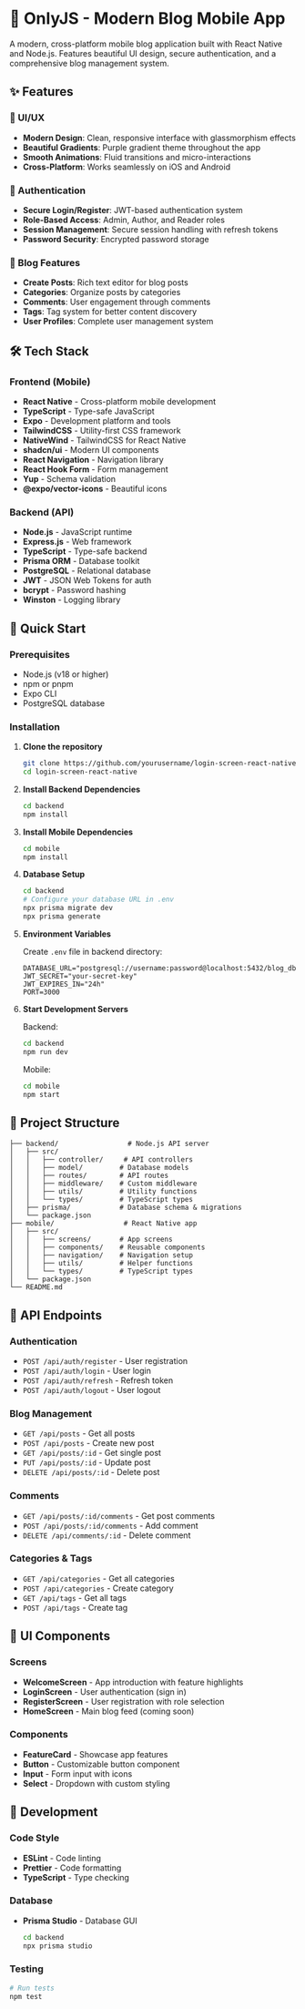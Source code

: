 # 📱 OnlyJS - Modern Blog Mobile App

A modern, cross-platform mobile blog application built with React Native and Node.js. Features beautiful UI design, secure authentication, and a comprehensive blog management system.

## ✨ Features

### 🎨 UI/UX
- **Modern Design**: Clean, responsive interface with glassmorphism effects
- **Beautiful Gradients**: Purple gradient theme throughout the app
- **Smooth Animations**: Fluid transitions and micro-interactions
- **Cross-Platform**: Works seamlessly on iOS and Android

### 🔐 Authentication
- **Secure Login/Register**: JWT-based authentication system
- **Role-Based Access**: Admin, Author, and Reader roles
- **Session Management**: Secure session handling with refresh tokens
- **Password Security**: Encrypted password storage

### 📝 Blog Features
- **Create Posts**: Rich text editor for blog posts
- **Categories**: Organize posts by categories
- **Comments**: User engagement through comments
- **Tags**: Tag system for better content discovery
- **User Profiles**: Complete user management system

## 🛠️ Tech Stack

### Frontend (Mobile)
- **React Native** - Cross-platform mobile development
- **TypeScript** - Type-safe JavaScript
- **Expo** - Development platform and tools
- **TailwindCSS** - Utility-first CSS framework
- **NativeWind** - TailwindCSS for React Native
- **shadcn/ui** - Modern UI components
- **React Navigation** - Navigation library
- **React Hook Form** - Form management
- **Yup** - Schema validation
- **@expo/vector-icons** - Beautiful icons

### Backend (API)
- **Node.js** - JavaScript runtime
- **Express.js** - Web framework
- **TypeScript** - Type-safe backend
- **Prisma ORM** - Database toolkit
- **PostgreSQL** - Relational database
- **JWT** - JSON Web Tokens for auth
- **bcrypt** - Password hashing
- **Winston** - Logging library

## 🚀 Quick Start

### Prerequisites
- Node.js (v18 or higher)
- npm or pnpm
- Expo CLI
- PostgreSQL database

### Installation

1. **Clone the repository**
   ```bash
   git clone https://github.com/yourusername/login-screen-react-native.git
   cd login-screen-react-native
   ```

2. **Install Backend Dependencies**
   ```bash
   cd backend
   npm install
   ```

3. **Install Mobile Dependencies**
   ```bash
   cd mobile
   npm install
   ```

4. **Database Setup**
   ```bash
   cd backend
   # Configure your database URL in .env
   npx prisma migrate dev
   npx prisma generate
   ```

5. **Environment Variables**
   
   Create `.env` file in backend directory:
   ```env
   DATABASE_URL="postgresql://username:password@localhost:5432/blog_db"
   JWT_SECRET="your-secret-key"
   JWT_EXPIRES_IN="24h"
   PORT=3000
   ```

6. **Start Development Servers**
   
   Backend:
   ```bash
   cd backend
   npm run dev
   ```
   
   Mobile:
   ```bash
   cd mobile
   npm start
   ```

## 📁 Project Structure

```
├── backend/                 # Node.js API server
│   ├── src/
│   │   ├── controller/     # API controllers
│   │   ├── model/         # Database models
│   │   ├── routes/        # API routes
│   │   ├── middleware/    # Custom middleware
│   │   ├── utils/         # Utility functions
│   │   └── types/         # TypeScript types
│   ├── prisma/            # Database schema & migrations
│   └── package.json
├── mobile/                 # React Native app
│   ├── src/
│   │   ├── screens/       # App screens
│   │   ├── components/    # Reusable components
│   │   ├── navigation/    # Navigation setup
│   │   ├── utils/         # Helper functions
│   │   └── types/         # TypeScript types
│   └── package.json
└── README.md
```

## 🎯 API Endpoints

### Authentication
- `POST /api/auth/register` - User registration
- `POST /api/auth/login` - User login
- `POST /api/auth/refresh` - Refresh token
- `POST /api/auth/logout` - User logout

### Blog Management
- `GET /api/posts` - Get all posts
- `POST /api/posts` - Create new post
- `GET /api/posts/:id` - Get single post
- `PUT /api/posts/:id` - Update post
- `DELETE /api/posts/:id` - Delete post

### Comments
- `GET /api/posts/:id/comments` - Get post comments
- `POST /api/posts/:id/comments` - Add comment
- `DELETE /api/comments/:id` - Delete comment

### Categories & Tags
- `GET /api/categories` - Get all categories
- `POST /api/categories` - Create category
- `GET /api/tags` - Get all tags
- `POST /api/tags` - Create tag

## 🎨 UI Components

### Screens
- **WelcomeScreen** - App introduction with feature highlights
- **LoginScreen** - User authentication (sign in)
- **RegisterScreen** - User registration with role selection
- **HomeScreen** - Main blog feed (coming soon)

### Components
- **FeatureCard** - Showcase app features
- **Button** - Customizable button component
- **Input** - Form input with icons
- **Select** - Dropdown with custom styling

## 🔧 Development

### Code Style
- **ESLint** - Code linting
- **Prettier** - Code formatting
- **TypeScript** - Type checking

### Database
- **Prisma Studio** - Database GUI
  ```bash
  cd backend
  npx prisma studio
  ```

### Testing
```bash
# Run tests
npm test
